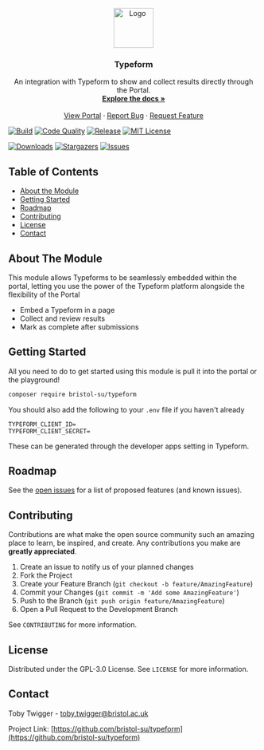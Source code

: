 <p align="center">
  <a href="https://github.com/bristol-su/typeform">
    <img src="https://s3.eu-west-2.amazonaws.com/bristol-su-static-bucket/committee-portal/su-logo.jpg" alt="Logo" width="80" height="80">
  </a>

  <h3 align="center">Typeform</h3>

  <p align="center">
    An integration with Typeform to show and collect results directly through the Portal.
    <br />
    <a href="https://docs.bristolsustaging.co.uk"><strong>Explore the docs »</strong></a>
    <br />
    <br />
    <a href="https://github.com/bristol-su/portal">View Portal</a>
    ·
    <a href="https://github.com/bristol-su/typeform/issues/new?template=bug_report.md">Report Bug</a>
    ·
    <a href="https://github.com/bristol-su/typeform/issues/new?template=feature_request.md">Request Feature</a>
  </p>
</p>

<!-- PROJECT SHIELDS -->
<!--
*** I'm using markdown "reference style" links for readability.
*** Reference links are enclosed in brackets [ ] instead of parentheses ( ).
*** See the bottom of this document for the declaration of the reference variables
*** for contributors-url, forks-url, etc. This is an optional, concise syntax you may use.
*** https://www.markdownguide.org/basic-syntax/#reference-style-links
-->

[![Build][build-status-shield]][build-status-url]
[![Code Quality][code-quality-shield]][code-quality-url]
[![Release][release-shield]][release-url]
[![MIT License][license-shield]][license-url]

[![Downloads][downloads-shield]][downloads-url]
[![Stargazers][stars-shield]][stars-url]
[![Issues][issues-shield]][issues-url]

<!-- TABLE OF CONTENTS -->
## Table of Contents

* [About the Module](#about-the-module)
* [Getting Started](#getting-started)
* [Roadmap](#roadmap)
* [Contributing](#contributing)
* [License](#license)
* [Contact](#contact)


## About The Module

This module allows Typeforms to be seamlessly embedded within the portal, letting you use the power of the Typeform platform alongside the flexibility of the Portal

- Embed a Typeform in a page
- Collect and review results
- Mark as complete after submissions

## Getting Started

All you need to do to get started using this module is pull it into the portal or the playground!

```sh
composer require bristol-su/typeform
```

You should also add the following to your `.env` file if you haven't already

```
TYPEFORM_CLIENT_ID=
TYPEFORM_CLIENT_SECRET=
```

These can be generated through the developer apps setting in Typeform.

<!-- ROADMAP -->
## Roadmap

See the [open issues](https://github.com/bristol-su/typeform/issues) for a list of proposed features (and known issues).


<!-- CONTRIBUTING -->
## Contributing

Contributions are what make the open source community such an amazing place to learn, be inspired, and create. Any contributions you make are **greatly appreciated**.

1. Create an issue to notify us of your planned changes
2. Fork the Project
3. Create your Feature Branch (`git checkout -b feature/AmazingFeature`)
4. Commit your Changes (`git commit -m 'Add some AmazingFeature'`)
5. Push to the Branch (`git push origin feature/AmazingFeature`)
6. Open a Pull Request to the Development Branch

See `CONTRIBUTING` for more information.

<!-- LICENSE -->
## License

Distributed under the GPL-3.0 License. See `LICENSE` for more information.



<!-- CONTACT -->
## Contact

Toby Twigger - [toby.twigger@bristol.ac.uk](mailto:toby.twigger@bristol.ac.uk)

Project Link: [https://github.com/bristol-su/typeform](https://github.com/bristol-su/typeform)




<!-- MARKDOWN LINKS & IMAGES -->
<!-- https://www.markdownguide.org/basic-syntax/#reference-style-links -->
[release-shield]: https://img.shields.io/packagist/v/bristol-su/typeform?include_prereleases&style=for-the-badge
[release-url]: https://github.com/bristol-su/typeform
[coverage-shield]: https://img.shields.io/scrutinizer/coverage/g/bristol-su/typeform/master?style=for-the-badge
[coverage-url]: https://scrutinizer-ci.com/g/bristol-su/typeform/build-status/masterhttps://github.com/bristol-su/typeform
[build-status-shield]: https://img.shields.io/scrutinizer/build/g/bristol-su/typeform/master?style=for-the-badge
[build-status-url]: https://scrutinizer-ci.com/g/bristol-su/typeform/build-status/master
[downloads-shield]: https://img.shields.io/packagist/dt/bristol-su/typeform?style=for-the-badge
[downloads-url]: https://packagist.org/packages/bristol-su/typeform
[code-quality-shield]: https://img.shields.io/scrutinizer/quality/g/bristol-su/typeform/master?style=for-the-badge
[code-quality-url]: https://scrutinizer-ci.com/g/bristol-su/typeform/?branch=master
[stars-shield]: https://img.shields.io/github/stars/bristol-su/typeform?style=for-the-badge
[stars-url]: https://github.com/bristol-su/typeform/stargazers
[issues-shield]: https://img.shields.io/github/issues/bristol-su/typeform?style=for-the-badge
[issues-url]: https://github.com/bristol-su/typeform/issues
[license-shield]: https://img.shields.io/github/license/bristol-su/typeform?style=for-the-badge
[license-url]: https://github.com/bristol-su/typeform/blob/master/LICENCE.md
